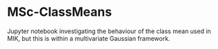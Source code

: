 # MSc-ClassMeans
Jupyter notebook investigating the behaviour of the class mean used in MIK, but this is within a multivariate Gaussian framework. 
